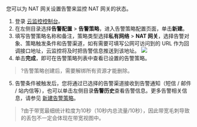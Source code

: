 您可以为 NAT 网关设置告警来监控 NAT 网关的状态。
1. 登录 [云监控控制台](https://console.cloud.tencent.com/monitor/overview)。
2. 在左侧目录选择**告警配置** > **告警策略**，进入告警策略配置页面，单击**新建**。
3. 填写告警策略名称和备注，策略类型选择**私有网络** > **NAT 网关**，选择告警对象、策略触发条件和告警渠道，如有需要可填写公网可访问到的 URL 作为回调接口地址，云监控将及时把告警信息推送到该地址。
![](https://main.qcloudimg.com/raw/6e100cadabbabf73cfd7c94120d60930.png)
4. 单击**完成**，即可在告警策略列表中查看已设置的告警策略。
>?告警策略创建后，需要解绑所有资源才能删除。
>
5. 告警条件被触发后，您将通过已选择的告警渠道接收到告警通知（短信 / 邮件 / 站内信等），也可以单击左侧目录**告警历史**查看告警信息。更多告警相关信息，请参见  [新建告警策略](https://cloud.tencent.com/document/product/248/50398)。
>?由于带宽最细统计粒度为10秒（10秒内总流量/10秒），因此带宽毛刺导致的丢包不一定会体现在带宽视图中。
>


